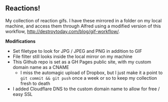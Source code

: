 ## Reactions!
My collection of reaction gifs. I have these mirrored in a folder on my local machine, and access them through Alfred using a modified version of this workflow, http://destroytoday.com/blog/gif-workflow/.

**Modifications**
* Set filetype to look for JPG / JPEG and PNG in addition to GIF
* File filter still looks inside the local mirror on my machine
* This Github repo is set as a GH Pages public site, with my custom domain name as a CNAME
  * I miss the automagic upload of Dropbox, but I just make it a point to `git commit && git push` once a week or so to keep my collection fresh to death
* I added Cloudflare DNS to the custom domain name to allow for free / easy SSL
